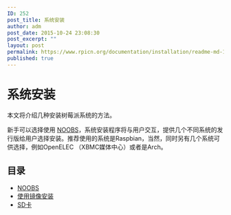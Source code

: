 ```yaml
---
ID: 252
post_title: 系统安装
author: adm
post_date: 2015-10-24 23:08:30
post_excerpt: ""
layout: post
permalink: https://www.rpicn.org/documentation/installation/readme-md-14/
published: true
---
```

# 系统安装

本文将介绍几种安装树莓派系统的方法。

新手可以选择使用 [NOOBS](noobs.md)，系统安装程序将与用户交互，提供几个不同系统的发行版给用户选择安装。推荐使用的系统是Raspbian，当然，同时另有几个系统可供选择，例如OpenELEC （XBMC媒体中心）或者是Arch。

## 目录

- [NOOBS](noobs.md)
- [使用镜像安装](installing-images/README.md)
- [SD卡](sd-cards.md)
